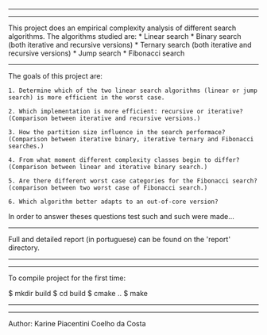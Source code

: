 --------------------------------------------------
--------------------------------------------------

This project does an empirical complexity analysis of different search algorithms. The algorithms studied are:
     * Linear search
     * Binary search (both iterative and recursive versions)
     * Ternary search (both iterative and recursive versions)
     * Jump search
     * Fibonacci search

--------------------------------------------------

The goals of this project are:

    1. Determine which of the two linear search algorithms (linear or jump search) is more efficient in the worst case.
    
    2. Which implementation is more efficient: recursive or iterative? (Comparison between iterative and recursive versions.)
    
    3. How the partition size influence in the search performace? (Comparison between iterative binary, iterative ternary and Fibonacci searches.)
    
    4. From what moment different complexity classes begin to differ? (Comparison between linear and iterative binary search.)
    
    5. Are there different worst case categories for the Fibonacci search? (comparison between two worst case of Fibonacci search.)
    
    6. Which algorithm better adapts to an out-of-core version?

In order to answer theses questions test such and such were made...

--------------------------------------------------
Full and detailed report (in portuguese) can be found on the 'report' directory. 

--------------------------------------------------
--------------------------------------------------
To compile project for the first time:

$ mkdir build
$ cd build
$ cmake ..
$ make

--------------------------------------------------
--------------------------------------------------

Author: Karine Piacentini Coelho da Costa

